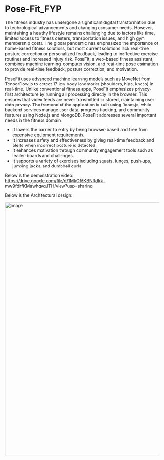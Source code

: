 # Pose-Fit_FYP
The fitness industry has undergone a significant digital transformation due to technological advancements and changing consumer needs. However, maintaining a healthy lifestyle remains challenging due to factors like time, limited access to fitness centers, transportation issues, and high gym membership costs. The global pandemic has emphasized the importance of home-based fitness solutions, but most current solutions lack real-time posture correction or personalized feedback, leading to ineffective exercise routines and increased injury risk. PoseFit, a web-based fitness assistant, combines machine learning, computer vision, and real-time pose estimation to provide real-time feedback, posture correction, and motivation.

PoseFit uses advanced machine learning models such as MoveNet from TensorFlow.js to
detect 17 key body landmarks (shoulders, hips, knees) in real-time. Unlike conventional fitness
apps, PoseFit emphasizes privacy-first architecture by running all processing directly in the
browser. This ensures that video feeds are never transmitted or stored, maintaining user data
privacy. The frontend of the application is built using React.js, while backend services manage
user data, progress tracking, and community features using Node.js and MongoDB.
PoseFit addresses several important needs in the fitness domain:

* It lowers the barrier to entry by being browser-based and free from expensive equipment requirements.
* It increases safety and effectiveness by giving real-time feedback and alerts when incorrect posture is detected.
* It enhances motivation through community engagement tools such as leader-boards and challenges.
* It supports a variety of exercises including squats, lunges, push-ups, jumping jacks, and dumbbell curls.

Below is the demonstration video: 
https://drive.google.com/file/d/1MkOf6KBNRdk7i-mw9fdhfKMawhqygJTH/view?usp=sharing 


Below is the Architectural design:

<img width="1163" height="829" alt="image" src="https://github.com/user-attachments/assets/95257c0a-f2e7-4b69-b36a-48b311d7c92a" />



